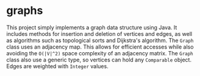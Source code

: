 # graphs

This project simply implements a graph data structure using Java. 
It includes methods for insertion and deletion of vertices and edges, as well as algorithms such as topological sorts and Dijkstra's algorithm.
The `Graph` class uses an adjacency map. This allows for efficient accesses while also avoiding the `O(|V|^2)` space complexity of an adjacency matrix.
The `Graph` class also use a generic type, so vertices can hold any `Comparable` object. Edges are weighted with `Integer` values.

